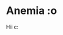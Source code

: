# Anemia :o
<html>
  <head>
    <title>   Tarea </title>  
  </head>
  <body>
    
   Hii c:
  </body>
</html>
